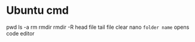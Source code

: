 # Ubuntu cmd

pwd
ls -a
rm
rmdir
rmdir -R
head file
tail file
clear
nano `folder name` opens code editor
